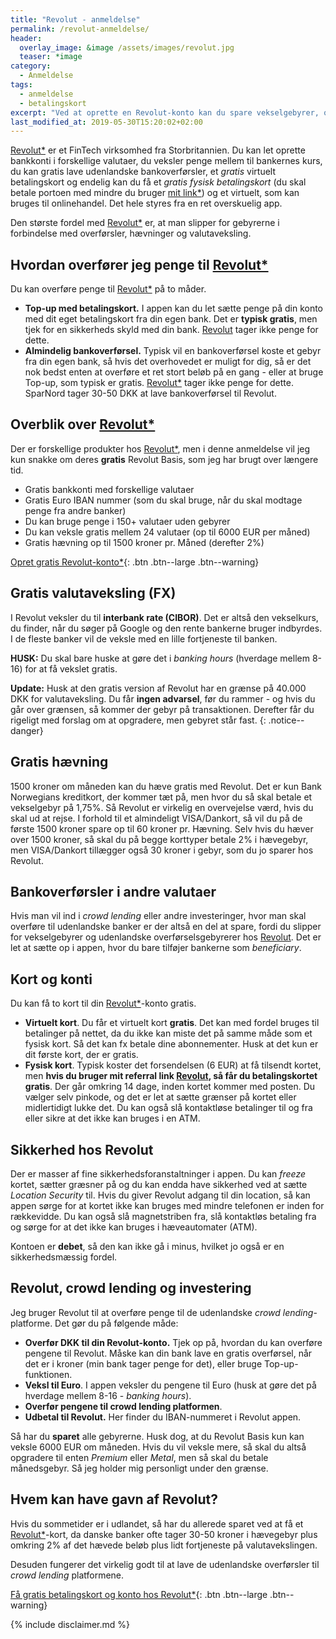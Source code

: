 ```yaml
---
title: "Revolut - anmeldelse"
permalink: /revolut-anmeldelse/
header:
  overlay_image: &image /assets/images/revolut.jpg
  teaser: *image
category:
  - Anmeldelse
tags:
  - anmeldelse
  - betalingskort
excerpt: "Ved at oprette en Revolut-konto kan du spare vekselgebyrer, overførsler tild udlandet, og hævninger. Og det er helt gratis at oprette en konto."
last_modified_at: 2019-05-30T15:20:02+02:00
---
```


[Revolut*](/go/revolut/) er et FinTech virksomhed fra Storbritannien. Du kan let oprette bankkonti i forskellige valutaer, du veksler penge mellem til bankernes kurs, du kan gratis lave udenlandske bankoverførsler, et _gratis_ virtuelt betalingskort og endelig kan du få et _gratis fysisk betalingskort_ (du skal betale portoen med mindre du bruger [mit link\*](/go/revolut/)) og et virtuelt, som kan bruges til onlinehandel. Det hele styres fra en ret overskuelig app.

Den største fordel med [Revolut*](/go/revolut/) er, at man slipper for gebyrerne i forbindelse med overførsler, hævninger og valutaveksling.

## Hvordan overfører jeg penge til [Revolut*](/go/revolut/)

Du kan overføre penge til [Revolut*](/go/revolut/) på to måder.

- **Top-up med betalingskort.** I appen kan du let sætte penge på din konto med dit eget betalingskort fra din egen bank. Det er **typisk gratis**, men tjek for en sikkerheds skyld med din bank. [Revolut](/go/revolut/) tager ikke penge for dette.
- **Almindelig bankoverførsel.** Typisk vil en bankoverførsel koste et gebyr fra din egen bank, så hvis det overhovedet er muligt for dig, så er det nok bedst enten at overføre et ret stort beløb på en gang - eller at bruge Top-up, som typisk er gratis. [Revolut\*](/go/revolut/) tager ikke penge for dette. SparNord tager 30-50 DKK at lave bankoverførsel til Revolut.

## Overblik over [Revolut\*](/go/revolut/)

Der er forskellige produkter hos [Revolut\*](/go/revolut/), men i denne anmeldelse vil jeg kun snakke om deres **gratis** Revolut Basis, som jeg har brugt over længere tid.

- Gratis bankkonti med forskellige valutaer
- Gratis Euro IBAN nummer (som du skal bruge, når du skal modtage penge fra andre banker)
- Du kan bruge penge i 150+ valutaer uden gebyrer
- Du kan veksle gratis mellem 24 valutaer (op til 6000 EUR per måned)
- Gratis hævning op til 1500 kroner pr. Måned (derefter 2%)

[Opret gratis Revolut-konto*](/go/revolut/){: .btn .btn--large .btn--warning}

## Gratis valutaveksling (FX)

I Revolut veksler du til **interbank rate (CIBOR)**. Det er altså den vekselkurs, du finder, når du søger på Google og den rente bankerne bruger indbyrdes. I de fleste banker vil de veksle med en lille fortjeneste til banken.

**HUSK:** Du skal bare huske at gøre det i _banking hours_ (hverdage mellem 8-16) for at få vekslet gratis.

**Update:** Husk at den gratis version af Revolut har en grænse på 40.000 DKK for valutaveksling. Du får **ingen advarsel**, før du rammer - og hvis du går over grænsen, så kommer der gebyr på transaktionen. Derefter får du rigeligt med forslag om at opgradere, men gebyret står fast.
{: .notice--danger}

## Gratis hævning

1500 kroner om måneden kan du hæve gratis med Revolut. Det er kun Bank Norwegians kreditkort, der kommer tæt på, men hvor du så skal betale et vekselgebyr på 1,75%. Så Revolut er virkelig en overvejelse værd, hvis du skal ud at rejse. I forhold til et almindeligt VISA/Dankort, så vil du på de første 1500 kroner spare op til 60 kroner pr. Hævning. Selv hvis du hæver over 1500 kroner, så skal du på begge korttyper betale 2% i hævegebyr, men VISA/Dankort tillægger også 30 kroner i gebyr, som du jo sparer hos Revolut.

## Bankoverførsler i andre valutaer

Hvis man vil ind i _crowd lending_ eller andre investeringer, hvor man skal overføre til udenlandske banker er der altså en del at spare, fordi du slipper for vekselgebyrer og udenlandske overførselsgebyrerer hos [Revolut](/go/revolut/). Det er let at sætte op i appen, hvor du bare tilføjer bankerne som _beneficiary_.

## Kort og konti

Du kan få to kort til din [Revolut*](/go/revolut/)-konto gratis.

- **Virtuelt kort**. Du får et virtuelt kort **gratis**. Det kan med fordel bruges til betalinger på nettet, da du ikke kan miste det på samme måde som et fysisk kort. Så det kan fx betale dine abonnementer. Husk at det kun er dit første kort, der er gratis.
- **Fysisk kort**. Typisk koster det forsendelsen (6 EUR) at få tilsendt kortet, men **hvis du bruger mit referral link [Revolut](/go/revolut/), så får du betalingskortet gratis**. Der går omkring 14 dage, inden kortet kommer med posten. Du vælger selv pinkode, og det er let at sætte grænser på kortet eller midlertidigt lukke det. Du kan også slå kontaktløse betalinger til og fra eller sikre at det ikke kan bruges i en ATM.

## Sikkerhed hos Revolut

Der er masser af fine sikkerhedsforanstaltninger i appen. Du kan _freeze_ kortet, sætter græsner på og du kan endda have sikkerhed ved at sætte _Location Security_ til. Hvis du giver Revolut adgang til din location, så kan appen sørge for at kortet ikke kan bruges med mindre telefonen er inden for rækkevidde. Du kan også slå magnetstriben fra, slå kontaktløs betaling fra og sørge for at det ikke kan bruges i hæveautomater (ATM).

Kontoen er **debet**, så den kan ikke gå i minus, hvilket jo også er en sikkerhedsmæssig fordel.

## Revolut, crowd lending og investering

Jeg bruger Revolut til at overføre penge til de udenlandske _crowd lending_-platforme. Det gør du på følgende måde:

- **Overfør DKK til din Revolut-konto.** Tjek op på, hvordan du kan overføre pengene til Revolut. Måske kan din bank lave en gratis overførsel, når det er i kroner (min bank tager penge for det), eller bruge Top-up-funktionen.
- **Veksl til Euro**. I appen veksler du pengene til Euro (husk at gøre det på hverdage mellem 8-16 - _banking hours_).
- **Overfør pengene til crowd lending platformen**. 
- **Udbetal til Revolut.** Her finder du IBAN-nummeret i Revolut appen.

Så har du **sparet** alle gebyrerne. Husk dog, at du Revolut Basis kun kan veksle 6000 EUR om måneden. Hvis du vil veksle mere, så skal du altså opgradere til enten _Premium_ eller _Metal_, men så skal du betale månedsgebyr. Så jeg holder mig personligt under den grænse.

## Hvem kan have gavn af Revolut?

Hvis du sommetider er i udlandet, så har du allerede sparet ved at få et [Revolut\*](/go/revolut/)-kort, da danske banker ofte tager 30-50 kroner i hævegebyr plus omkring 2% af det hævede beløb plus lidt fortjeneste på valutavekslingen. 

Desuden fungerer det virkelig godt til at lave de udenlandske overførsler til _crowd lending_ platformene.

[Få gratis betalingskort og konto hos Revolut\*](/go/revolut/){: .btn .btn--large .btn--warning}

{% include disclaimer.md %}
